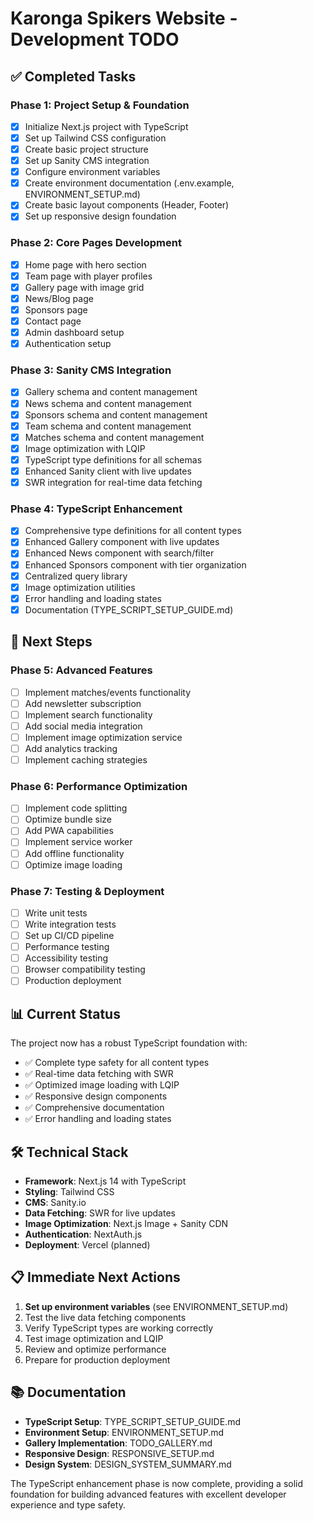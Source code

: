 # Karonga Spikers Website - Development TODO

## ✅ Completed Tasks

### Phase 1: Project Setup & Foundation
- [x] Initialize Next.js project with TypeScript
- [x] Set up Tailwind CSS configuration
- [x] Create basic project structure
- [x] Set up Sanity CMS integration
- [x] Configure environment variables
- [x] Create environment documentation (.env.example, ENVIRONMENT_SETUP.md)
- [x] Create basic layout components (Header, Footer)
- [x] Set up responsive design foundation

### Phase 2: Core Pages Development
- [x] Home page with hero section
- [x] Team page with player profiles
- [x] Gallery page with image grid
- [x] News/Blog page
- [x] Sponsors page
- [x] Contact page
- [x] Admin dashboard setup
- [x] Authentication setup

### Phase 3: Sanity CMS Integration
- [x] Gallery schema and content management
- [x] News schema and content management
- [x] Sponsors schema and content management
- [x] Team schema and content management
- [x] Matches schema and content management
- [x] Image optimization with LQIP
- [x] TypeScript type definitions for all schemas
- [x] Enhanced Sanity client with live updates
- [x] SWR integration for real-time data fetching

### Phase 4: TypeScript Enhancement
- [x] Comprehensive type definitions for all content types
- [x] Enhanced Gallery component with live updates
- [x] Enhanced News component with search/filter
- [x] Enhanced Sponsors component with tier organization
- [x] Centralized query library
- [x] Image optimization utilities
- [x] Error handling and loading states
- [x] Documentation (TYPE_SCRIPT_SETUP_GUIDE.md)

## 🚀 Next Steps

### Phase 5: Advanced Features
- [ ] Implement matches/events functionality
- [ ] Add newsletter subscription
- [ ] Implement search functionality
- [ ] Add social media integration
- [ ] Implement image optimization service
- [ ] Add analytics tracking
- [ ] Implement caching strategies

### Phase 6: Performance Optimization
- [ ] Implement code splitting
- [ ] Optimize bundle size
- [ ] Add PWA capabilities
- [ ] Implement service worker
- [ ] Add offline functionality
- [ ] Optimize image loading

### Phase 7: Testing & Deployment
- [ ] Write unit tests
- [ ] Write integration tests
- [ ] Set up CI/CD pipeline
- [ ] Performance testing
- [ ] Accessibility testing
- [ ] Browser compatibility testing
- [ ] Production deployment

## 📊 Current Status

The project now has a robust TypeScript foundation with:
- ✅ Complete type safety for all content types
- ✅ Real-time data fetching with SWR
- ✅ Optimized image loading with LQIP
- ✅ Responsive design components
- ✅ Comprehensive documentation
- ✅ Error handling and loading states

## 🛠️ Technical Stack

- **Framework**: Next.js 14 with TypeScript
- **Styling**: Tailwind CSS
- **CMS**: Sanity.io
- **Data Fetching**: SWR for live updates
- **Image Optimization**: Next.js Image + Sanity CDN
- **Authentication**: NextAuth.js
- **Deployment**: Vercel (planned)

## 📋 Immediate Next Actions

1. **Set up environment variables** (see ENVIRONMENT_SETUP.md)
2. Test the live data fetching components
3. Verify TypeScript types are working correctly
4. Test image optimization and LQIP
5. Review and optimize performance
6. Prepare for production deployment

## 📚 Documentation

- **TypeScript Setup**: TYPE_SCRIPT_SETUP_GUIDE.md
- **Environment Setup**: ENVIRONMENT_SETUP.md
- **Gallery Implementation**: TODO_GALLERY.md
- **Responsive Design**: RESPONSIVE_SETUP.md
- **Design System**: DESIGN_SYSTEM_SUMMARY.md

The TypeScript enhancement phase is now complete, providing a solid foundation for building advanced features with excellent developer experience and type safety.
